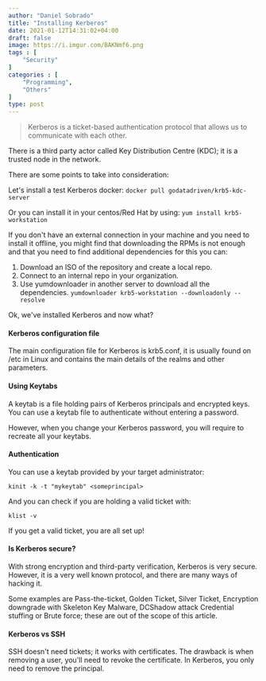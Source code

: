 ```yaml
---
author: "Daniel Sobrado"
title: "Installing Kerberos"
date: 2021-01-12T14:31:02+04:00
draft: false
image: https://i.imgur.com/BAKNmf6.png
tags : [
    "Security"
]
categories : [
	"Programming",
	"Others"
]
type: post
---
```


> Kerberos is a ticket-based authentication protocol that allows us to communicate with each other.

There is a third party actor called Key Distribution Centre (KDC); it is a trusted node in the network.

There are some points to take into consideration:

Let's install a test Kerberos docker:
``docker pull godatadriven/krb5-kdc-server``

Or you can install it in your centos/Red Hat by using:
``yum install krb5-workstation``

If you don't have an external connection in your machine and you need to install it offline, you might find that downloading the RPMs is not enough and that you need to find additional dependencies for this you can:
1. Download an ISO of the repository and create a local repo.
2. Connect to an internal repo in your organization.
3. Use yumdownloader in another server to download all the dependencies.
``yumdownloader krb5-workstation --downloadonly --resolve``

Ok, we've installed Kerberos and now what?

#### Kerberos configuration file

The main configuration file for Kerberos is krb5.conf, it is usually found on /etc in Linux and contains the main details of the realms and other parameters.

#### Using Keytabs

A keytab is a file holding pairs of Kerberos principals and encrypted keys. You can use a keytab file to authenticate without entering a password. 

However, when you change your Kerberos password, you will require to recreate all your keytabs.

#### Authentication

You can use a keytab provided by your target administrator:

``kinit -k -t "mykeytab" <someprincipal>``

And you can check if you are holding a valid ticket with:

``klist -v``

If you get a valid ticket, you are all set up!

#### Is Kerberos secure?

With strong encryption and third-party verification, Kerberos is very secure. However, it is a very well known protocol, and there are many ways of hacking it. 

Some examples are Pass-the-ticket, Golden Ticket, Silver Ticket, Encryption downgrade with Skeleton Key Malware, DCShadow attack Credential stuffing or Brute force; these are out of the scope of this article.

#### Kerberos vs SSH

SSH doesn't need tickets; it works with certificates. The drawback is when removing a user, you'll need to revoke the certificate.
In Kerberos, you only need to remove the principal.